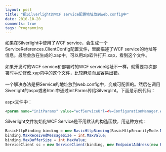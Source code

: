```yaml
---
layout: post
title: "把Silverlight的WCF service配置地址放到web.config中"
date: 2010-10-20
comments: true
tags: Programming
---
```

如果在Silverlight中使用了WCF service，会生成一个ServiceReferences.ClientConfig配置文件，里面描述了WCF service的地址等信息。最后会放在生成的.xap中，可以用zip软件打开.xap，看到这个文件。<br /><br />如果开发时的WCF service和部署时的WCF service地址不一样，就需要每次部署时手动修改.xap包中的这个文件，比较麻烦而且容易出错。<br /><br />一个解决办法是把Service的地址放到web.config中，变成可配置的。然后在调用Siverlight的aspx或者html中通过initParms传给Silvergliht。下面是示例代码：<br /><br />aspx文件中：<br />

```xml
<param name="initParams" value="wcfServiceUrl=<%=ConfigurationManager.AppSettings["WCFServiceAddress"] %> " />
```

Silverlight文件初始化WCF Service是不用默认的构造函数，用这种方式：

```csharp
BasicHttpBinding binding = new BasicHttpBinding(BasicHttpSecurityMode.None);
binding.MaxReceivedMessageSize = int.MaxValue;
binding.MaxBufferSize = int.MaxValue;
ServiceClient sc = new ServiceClient(binding, new EndpointAddress(new Uri(wcfServiceUrl)));
```